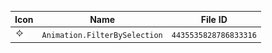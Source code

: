 | Icon | Name | File ID |
| ---  | ---  | ---     |
| ![](Animation.FilterBySelection.png) | `Animation.FilterBySelection` | `4435535828786833316` |
